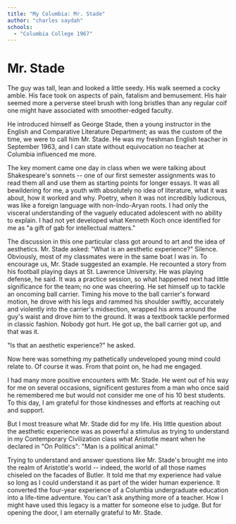 ```yaml
---
title: "My Columbia: Mr. Stade"
author: "charles saydah"
schools:
  - "Columbia College 1967"
---
```


# Mr. Stade

The guy was tall, lean and looked a little seedy. His walk seemed a cocky amble. His face took on aspects of pain, fatalism and bemusement. His hair seemed more a perverse steel brush with long bristles than any regular coif one might have associated with smoother-edged faculty.

He introduced himself as George Stade, then a young instructor in the English and Comparative Literature Department; as was the custom of the time, we were to call him Mr. Stade. He was my freshman English teacher in September 1963, and I can state without equivocation no teacher at Columbia influenced me more.

The key moment came one day in class when we were talking about Shakespeare's sonnets -- one of our first semester assignments was to read them all and use them as starting points for longer essays. It was all bewildering for me, a youth with absolutely no idea of literature, what it was about, how it worked and why. Poetry, when it was not incredibly ludicrous, was like a foreign language with non-Indo-Aryan roots. I  had only the visceral understanding of the vaguely educated adolescent with no ability to explain. I had not yet developed what Kenneth Koch once identified for me as "a gift of gab for intellectual matters."

The discussion in this one particular class got around to art and the idea of aesthetics. Mr. Stade asked: "What is an aesthetic experience?" Silence. Obviously, most of my classmates were in the same boat I was in. To encourage us, Mr. Stade suggested an example. He recounted a story from his football playing days at St. Lawrence University. He was playing defense, he said. It was a practice session, so what happened next had little significance for the team; no one was cheering. He set himself up to tackle an oncoming ball carrier. Timing his move to the ball carrier's forward motion, he drove with his legs and rammed his shoulder swiftly, accurately and violently into the carrier's midsection, wrapped his arms around the guy's waist and drove him to the ground. It was a textbook tackle performed in classic fashion. Nobody got hurt. He got up, the ball carrier got up, and that was it.

"Is that an aesthetic experience?" he asked.

Now here was something my pathetically undeveloped young mind could relate to. Of course it was. From that point on, he had me engaged.

I had many more positive encounters with Mr. Stade. He went out of his way for me on several occasions, significent gestures from a man who once said he remembered me but would not consider me one of his 10 best students. To this day, I am grateful for those kindnesses and efforts at reaching out and support.

But I most treasure what Mr. Stade did for my life. His little question about the aesthetic experience was as powerful a stimulus as trying to understand in my Contemporary Civilization class what Aristotle meant when he declared in "On Politics": "Man is a political animal."

Trying to understand and answer questions like Mr. Stade's brought me into the realm of Aristotle's world -- indeed, the world of all those names chiseled on the facades of Butler. It told me that my experience had value so long as I could understand it as part of the wider human experience. It converted the four-year experience of a Columbia undergraduate education into a life-time adventure. You can't ask anything more of a teacher.  How I might have used this legacy is a matter for someone else to judge. But for opening the door, I am eternally grateful to Mr. Stade.
